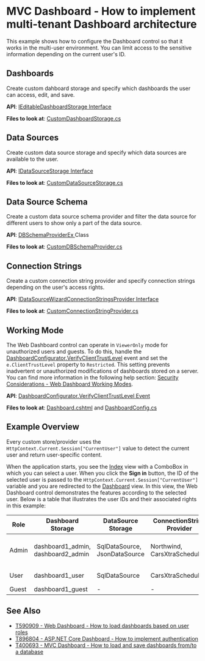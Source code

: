 # MVC Dashboard - How to implement multi-tenant Dashboard architecture

This example shows how to configure the Dashboard control so that it works in the multi-user environment. You can limit access to the sensitive information depending on the current user's ID.

## Dashboards

Create custom dahboard storage and specify which dashboards the user can access, edit, and save. 

**API**: [IEditableDashboardStorage Interface](https://docs.devexpress.com/Dashboard/DevExpress.DashboardWeb.IEditableDashboardStorage) 

**Files to look at**: [CustomDashboardStorage.cs](./CS/MVCDashboard/Code/CustomDashboardStorage.cs)

## Data Sources

Create custom data source storage and specify which data sources are available to the user. 

**API**: [IDataSourceStorage Interface](https://docs.devexpress.com/Dashboard/DevExpress.DashboardWeb.IDataSourceStorage) 

**Files to look at**: [CustomDataSourceStorage.cs](./CS/MVCDashboard/Code/CustomDataSourceStorage.cs)

## Data Source Schema

Create a custom data source schema provider and filter the data source for different users to show only a part of the data source.

**API**: [DBSchemaProviderEx ](https://docs.devexpress.com/CoreLibraries/DevExpress.DataAccess.Sql.DBSchemaProviderEx) Class

**Files to look at**: [CustomDBSchemaProvider.cs](./CS/MVCDashboard/Code/CustomDBSchemaProvider.cs)

## Connection Strings

Create a custom connection string provider and specify connection strings depending on the user's access rights.

**API**: [IDataSourceWizardConnectionStringsProvider Interface](https://docs.devexpress.com/CoreLibraries/DevExpress.DataAccess.Web.IDataSourceWizardConnectionStringsProvider) 

**Files to look at**: [CustomConnectionStringProvider.cs](./CS/MVCDashboard/Code/CustomConnectionStringProvider.cs)


## Working Mode

The Web Dashboard control can operate in `ViewerOnly` mode for unauthorized users and guests. To do this, handle the [DashboardConfigurator.VerifyClientTrustLevel](https://docs.devexpress.com/Dashboard/DevExpress.DashboardWeb.DashboardConfigurator.VerifyClientTrustLevel) event and set the `e.ClientTrustLevel` property to `Restricted`. This setting prevents inadvertent or unauthorized modifications of dashboards stored on a server. You can find more information in the following help section: [Security Considerations - Web Dashboard Working Modes](https://docs.devexpress.com/Dashboard/118651/web-dashboard/general-information/security-considerations#web-dashboard-working-modes).

**API**: [DashboardConfigurator.VerifyClientTrustLevel Event](https://docs.devexpress.com/Dashboard/DevExpress.DashboardWeb.DashboardConfigurator.VerifyClientTrustLevel)

**Files to look at**: [Dashboard.cshtml](./CS/MVCDashboard/Views/Home/Dashboard.cshtml) and [DashboardConfig.cs](./CS/MVCDashboard/App_Start/DashboardConfig.cs)


## Example Overview

Every custom store/provider uses the `HttpContext.Current.Session["CurrentUser"]` value to detect the current user and return user-specific content.

When the application starts, you see the [Index](./CS/MVCDashboard/Views/Home/Index.cshtml) view with a ComboBox in which you can select a user. When you click the **Sign in** button, the ID of the selected user is passed to the `HttpContext.Current.Session["CurrentUser"]` variable and you are redirected to the [Dashboard](./CS/MVCDashboard/Views/Home/Dashboard.cshtml) view. In this view, the Web Dashboard control demonstrates the features according to the selected user. Below is a table that illustrates the user IDs and their associated rights in this example:

| Role  | Dashboard Storage | DataSource Storage | ConnectionString Provider | DBSchema Provider | Working Mode | Create/Edit |
| --- | --- | --- | --- | --- | --- | --- |
| Admin | dashboard1_admin, dashboard2_admin | SqlDataSource, JsonDataSource | Northwind, CarsXtraScheduling | All (Categories, Products, Cars,...) | Designer, Viewer | Yes |
| User | dashboard1_user | SqlDataSource | CarsXtraScheduling | Cars | Designer, Viewer | No |
| Guest | dashboard1_guest | - | - | - | ViewerOnly | - |




## See Also

- [T590909 - Web Dashboard - How to load dashboards based on user roles](https://supportcenter.devexpress.com/ticket/details/t590909/web-dashboard-how-to-load-dashboards-based-on-user-roles)
- [T896804 - ASP.NET Core Dashboard - How to implement authentication](https://supportcenter.devexpress.com/ticket/details/t896804/asp-net-core-dashboard-how-to-implement-authentication)
- [T400693 - MVC Dashboard - How to load and save dashboards from/to a database](https://supportcenter.devexpress.com/ticket/details/t400693/mvc-dashboard-how-to-load-and-save-dashboards-from-to-a-database)
